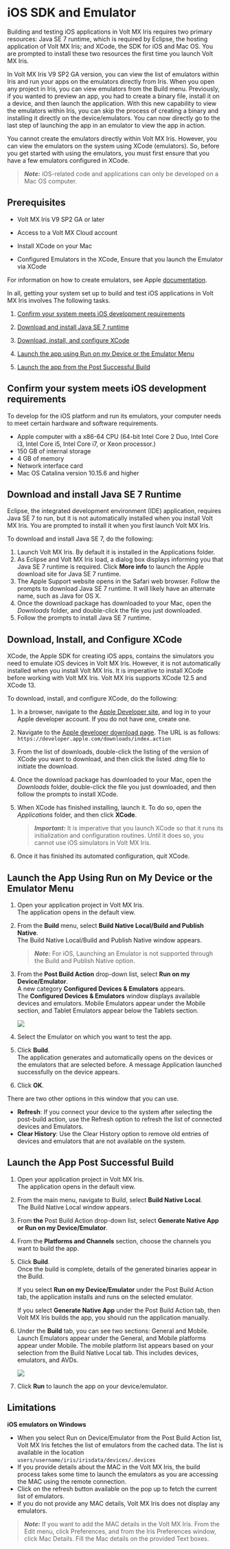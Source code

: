                           


iOS SDK and Emulator
====================

Building and testing iOS applications in Volt MX Iris requires two primary resources: Java SE 7 runtime, which is required by Eclipse, the hosting application of Volt MX Iris; and XCode, the SDK for iOS and Mac OS. You are prompted to install these two resources the first time you launch Volt MX Iris.

In Volt MX Iris V9 SP2 GA version, you can view the list of emulators within Iris and run your apps on the emulators directly from Iris. When you open any project in Iris, you can view emulators from the Build menu. Previously, if you wanted to preview an app, you had to create a binary file, install it on a device, and then launch the application. With this new capability to view the emulators within Iris, you can skip the process of creating a binary and installing it directly on the device/emulators. You can now directly go to the last step of launching the app in an emulator to view the app in action.

You cannot create the emulators directly within Volt MX Iris. However, you can view the emulators on the system using XCode (emulators). So, before you get started with using the emulators, you must first ensure that you have a few emulators configured in XCode.

> **_Note:_** iOS-related code and applications can only be developed on a Mac OS computer.

Prerequisites
-------------

*   Volt MX Iris V9 SP2 GA or later
*   Access to a Volt MX Cloud account

*   Install XCode on your Mac
*   Configured Emulators in the XCode, Ensure that you launch the Emulator via XCode

For information on how to create emulators, see Apple [documentation](https://developer.apple.com/documentation/xcode/running_your_app_in_the_simulator_or_on_a_device).

In all, getting your system set up to build and test iOS applications in Volt MX Iris involves The following tasks.

1.  [Confirm your system meets iOS development requirements](#confirm-your-system-meets-ios-development-requirements)
2.  [Download and install Java SE 7 runtime](#download-and-install-java-se-7-runtime)
3.  [Download, install, and configure XCode](#download-install-and-configure-xcode)
4.  [Launch the app using Run on my Device or the Emulator Menu](#launch-the-app-using-run-on-my-device-or-the-emulator-menu)
    
5.  [Launch the app from the Post Successful Build](#launch-the-app-post-successful-build)
    

Confirm your system meets iOS development requirements
------------------------------------------------------

To develop for the iOS platform and run its emulators, your computer needs to meet certain hardware and software requirements.

*   Apple computer with a x86-64 CPU (64-bit Intel Core 2 Duo, Intel Core i3, Intel Core i5, Intel Core i7, or Xeon processor.)
*   150 GB of internal storage
*   4 GB of memory
*   Network interface card
*   Mac OS Catalina version 10.15.6 and higher

Download and install Java SE 7 Runtime
--------------------------------------

Eclipse, the integrated development environment (IDE) application, requires Java SE 7 to run, but it is not automatically installed when you install Volt MX Iris. You are prompted to install it when you first launch Volt MX Iris.

To download and install Java SE 7, do the following:

1.  Launch Volt MX Iris. By default it is installed in the Applications folder.
2.  As Eclipse and Volt MX Iris load, a dialog box displays informing you that Java SE 7 runtime is required. Click **More info** to launch the Apple download site for Java SE 7 runtime.
3.  The Apple Support website opens in the Safari web browser. Follow the prompts to download Java SE 7 runtime. It will likely have an alternate name, such as Java for OS X.
4.  Once the download package has downloaded to your Mac, open the _Downloads_ folder, and double-click the file you just downloaded.
5.  Follow the prompts to install Java SE 7 runtime.

Download, Install, and Configure XCode
--------------------------------------

XCode, the Apple SDK for creating iOS apps, contains the simulators you need to emulate iOS devices in Volt MX Iris. However, it is not automatically installed when you install Volt MX Iris. It is imperative to install XCode before working with Volt MX Iris. Volt MX Iris supports XCode 12.5 and XCode 13.

To download, install, and configure XCode, do the following:

1.  In a browser, navigate to the [Apple Developer site](https://developer.apple.com/downloads/index.action), and log in to your Apple developer account. If you do not have one, create one.
2.  Navigate to the [Apple developer download page](https://developer.apple.com/downloads/index.action). The URL is as follows:  
    `https://developer.apple.com/downloads/index.action`
3.  From the list of downloads, double-click the listing of the version of XCode you want to download, and then click the listed .dmg file to initiate the download.

5.  Once the download package has downloaded to your Mac, open the _Downloads_ folder, double-click the file you just downloaded, and then follow the prompts to install XCode.
6.  When XCode has finished installing, launch it. To do so, open the _Applications_ folder, and then click **XCode**.
    
    > **_Important:_** It is imperative that you launch XCode so that it runs its initialization and configuration routines. Until it does so, you cannot use iOS simulators in Volt MX Iris.
    
7.  Once it has finished its automated configuration, quit XCode.

Launch the App Using Run on My Device or the Emulator Menu
----------------------------------------------------------

1.  Open your application project in Volt MX Iris.  
    The application opens in the default view.
2.  From the **Build** menu, select **Build Native Local/Build and Publish Native**.  
    The Build Native Local/Build and Publish Native window appears.
    
    > **_Note:_** For iOS, Launching an Emulator is not supported through the Build and Publish Native option.
    
3.  From the **Post Build Action** drop-down list, select **Run on my Device/Emulator**.  
    A new category **Configured Devices & Emulators** appears.  
    The **Configured Devices & Emulators** window displays available devices and emulators. Mobile Emulators appear under the Mobile section, and Tablet Emulators appear below the Tablets section.  
      
    ![](Resources/Images/Emulators_AVDs1.png)
4.  Select the Emulator on which you want to test the app.
5.  Click **Build**.  
    The application generates and automatically opens on the devices or the emulators that are selected before. A message Application launched successfully on the device appears.
6.  Click **OK**.

There are two other options in this window that you can use.

*   **Refresh**: If you connect your device to the system after selecting the post-build action, use the Refresh option to refresh the list of connected devices and Emulators.
*   **Clear History**: Use the Clear History option to remove old entries of devices and emulators that are not available on the system.

Launch the App Post Successful Build
------------------------------------

1.  Open your application project in Volt MX Iris.  
    The application opens in the default view.
2.  From the main menu, navigate to Build, select **Build Native Local**.  
    The Build Native Local window appears.
3.  From **the** Post Build Action drop-down list, select **Generate Native App or Run on my Device/Emulator**.
4.  From the **Platforms and Channels** section, choose the channels you want to build the app.
5.  Click **Build**.  
    Once the build is complete, details of the generated binaries appear in the Build.  
      
    If you select **Run on my Device/Emulator** under the Post Build Action tab, the application installs and runs on the selected emulator.  
      
    If you select **Generate Native App** under the Post Build Action tab, then Volt MX Iris builds the app, you should run the application manually.
6.  Under the **Build** tab, you can see two sections: General and Mobile. Launch Emulators appear under the General, and Mobile platforms appear under Mobile. The mobile platform list appears based on your selection from the Build Native Local tab. This includes devices, emulators, and AVDs.  
      
    ![](Resources/Images/Emulators_AVDs3_672x241.png)
7.  Click **Run** to launch the app on your device/emulator.

Limitations
-----------

**iOS emulators on Windows**

*   When you select Run on Device/Emulator from the Post Build Action list, Volt MX Iris fetches the list of emulators from the cached data. The list is available in the location `users/username/iris/irisdata/devices/.devices`
*   If you provide details about the MAC in the Volt MX Iris, the build process takes some time to launch the emulators as you are accessing the MAC using the remote connection.
*   Click on the refresh button available on the pop up to fetch the current list of emulators.
*   If you do not provide any MAC details, Volt MX Iris does not display any emulators.

> **_Note:_** If you want to add the MAC details in the Volt MX Iris. From the Edit menu, click Preferences, and from the Iris Preferences window, click Mac Details. Fill the Mac details on the provided Text boxes.
